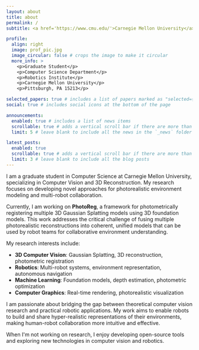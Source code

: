 ```yaml
---
layout: about
title: about
permalink: /
subtitle: <a href='https://www.cmu.edu/'>Carnegie Mellon University</a>. Computer Science & Robotics Institute.

profile:
  align: right
  image: prof_pic.jpg
  image_circular: false # crops the image to make it circular
  more_info: >
    <p>Graduate Student</p>
    <p>Computer Science Department</p>
    <p>Robotics Institute</p>
    <p>Carnegie Mellon University</p>
    <p>Pittsburgh, PA 15213</p>

selected_papers: true # includes a list of papers marked as "selected={true}"
social: true # includes social icons at the bottom of the page

announcements:
  enabled: true # includes a list of news items
  scrollable: true # adds a vertical scroll bar if there are more than 3 news items
  limit: 5 # leave blank to include all the news in the `_news` folder

latest_posts:
  enabled: true
  scrollable: true # adds a vertical scroll bar if there are more than 3 new posts items
  limit: 3 # leave blank to include all the blog posts
---
```


I am a graduate student in Computer Science at Carnegie Mellon University, specializing in Computer Vision and 3D Reconstruction. My research focuses on developing novel approaches for photorealistic environment modeling and multi-robot collaboration.

Currently, I am working on **PhotoReg**, a framework for photometrically registering multiple 3D Gaussian Splatting models using 3D foundation models. This work addresses the critical challenge of fusing multiple photorealistic reconstructions into coherent, unified models that can be used by robot teams for collaborative environment understanding.

My research interests include:
- **3D Computer Vision**: Gaussian Splatting, 3D reconstruction, photometric registration
- **Robotics**: Multi-robot systems, environment representation, autonomous navigation
- **Machine Learning**: Foundation models, depth estimation, photometric optimization
- **Computer Graphics**: Real-time rendering, photorealistic visualization

I am passionate about bridging the gap between theoretical computer vision research and practical robotic applications. My work aims to enable robots to build and share hyper-realistic representations of their environments, making human-robot collaboration more intuitive and effective.

When I'm not working on research, I enjoy developing open-source tools and exploring new technologies in computer vision and robotics.
